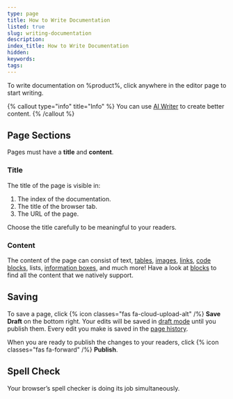 ```yaml
---
type: page
title: How to Write Documentation
listed: true
slug: writing-documentation
description: 
index_title: How to Write Documentation
hidden: 
keywords: 
tags: 
---
```


To write documentation on %product%, click anywhere in the editor page to start writing.

{% callout type="info" title="Info" %}
You can use [AI Writer](/support-center/ai-writer) to create better content.
{% /callout %}

## Page Sections

Pages must have a **title** and **content**.

### Title

The title of the page is visible in:

1. The index of the documentation.
2. The title of the browser tab.
3. The URL of the page.

Choose the title carefully to be meaningful to your readers.

### Content

The content of the page can consist of text, [tables](/support-center/tables), [images](/support-center/images), [links](/support-center/page-linking), [code blocks](/support-center/code-blocks), lists, [information boxes](/support-center/callouts), and much more! Have a look at [blocks](/support-center/blocks) to find all the content that we natively support.

## Saving

To save a page, click {% icon classes="fas fa-cloud-upload-alt" /%} **Save Draft** on the bottom right. Your edits will be saved in [draft mode](/support-center/draft-mode) until you publish them. Every edit you make is saved in the [page history](/support-center/page-history).

When you are ready to publish the changes to your readers, click {% icon classes="fas fa-forward" /%} **Publish**.

## Spell Check

Your browser’s spell checker is doing its job simultaneously.